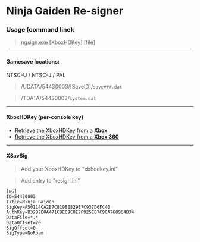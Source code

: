 # Ninja Gaiden Re-signer


### Usage (command line):
> ngsign.exe [XboxHDKey] [file]


------

#### Gamesave locations:

NTSC-U / NTSC-J / PAL
> /UDATA/54430003/[SaveID]/`save###.dat`

> /TDATA/54430003/`system.dat`


------

#### XboxHDKey (per-console key)

* [Retrieve the XboxHDKey from a **Xbox** ](https://github.com/feudalnate/Original-Xbox-Gamesave-Resigners/blob/master/XboxHDKey.md#retrieving-the-xboxhdkey-from-the-xbox)
* [Retrieve the XboxHDKey from a **Xbox 360** ](https://github.com/feudalnate/Original-Xbox-Gamesave-Resigners/blob/master/XboxHDKey.md#retrieving-the-xboxhdkey-from-the-xbox-360)

------

#### XSavSig

> Add your XboxHDKey to "xbhddkey.ini"

> Add entry to "resign.ini"

```
[NG]
ID=54430003
Title=Ninja Gaiden
SigKey=A50114CA2B7C8198E829E7C937D6FC40
AuthKey=B32B2E0A471CDE09C8E2F925E87C9CA768964B34
DataFile=*.*
DataOffset=20
SigOffset=0
SigType=NoRoam
```
